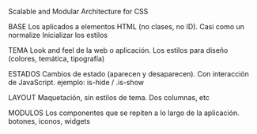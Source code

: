 Scalable and Modular Architecture for CSS

BASE
    Los aplicados a elementos HTML (no clases, no ID).
    Casi como un normalize
    Inicializar los estilos

TEMA
    Look and feel de la web o aplicación.
    Los estilos para diseño (colores, temática, tipografía)

ESTADOS
    Cambios de estado (aparecen y desaparecen). Con interacción de JavaScript.
    ejemplo: is-hide / .is-show

LAYOUT
    Maquetación, sin estilos de tema.
    Dos columnas, etc

MODULOS
    Los componentes que se repiten a lo largo de la aplicación.
    botones, iconos, widgets